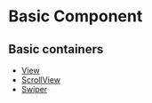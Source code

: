 # Basic Component
## Basic containers

- [View](/docs/View.md)
- [ScrollView](/docs/ScrollView.md)
- [Swiper](/docs/Swiper.md)